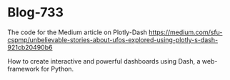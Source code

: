 # Blog-733

The code for the Medium article on Plotly-Dash
https://medium.com/sfu-cspmp/unbelievable-stories-about-ufos-explored-using-plotly-s-dash-921cb20490b6

How to create interactive and powerful dashboards using Dash, a web-framework for Python.
